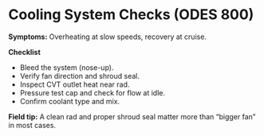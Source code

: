 # Cooling System Checks (ODES 800)

**Symptoms:** Overheating at slow speeds, recovery at cruise.

**Checklist**
- Bleed the system (nose-up).
- Verify fan direction and shroud seal.
- Inspect CVT outlet heat near rad.
- Pressure test cap and check for flow at idle.
- Confirm coolant type and mix.

**Field tip:** A clean rad and proper shroud seal matter more than “bigger fan” in most cases.
